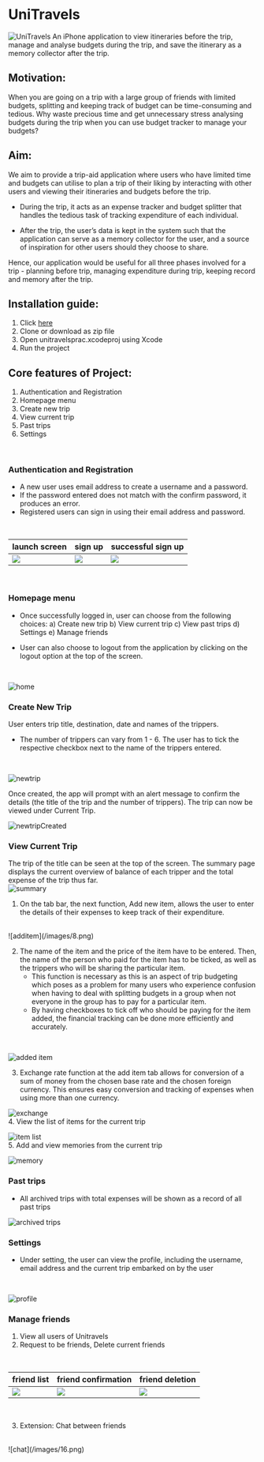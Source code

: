 # UniTravels
![UniTravels](/images/poster.png)
An iPhone application to view itineraries before the trip, manage and analyse budgets during the trip, and save the itinerary as a memory collector after the trip.

## Motivation: 
When you are going on a trip with a large group of friends with limited budgets, splitting and keeping track of budget can be time-consuming and tedious. 
Why waste precious time and get unnecessary stress analysing budgets during the trip when you can use budget tracker to manage your budgets?

## Aim:
We aim to provide a trip-aid application where users who have limited time and budgets can utilise to plan a trip of their liking by interacting with other users and viewing their itineraries and budgets before the trip. 

* During the trip, it acts as an expense tracker and budget splitter that handles the tedious task of tracking expenditure of each individual. 

* After the trip, the user’s data is kept in the system such that the application can serve as a memory collector for the user, and a source of inspiration for other users should they choose to share. 

Hence, our application would be useful for all three phases involved for a trip - planning before trip, managing expenditure during trip, keeping record and memory after the trip.

## Installation guide:
1. Click [here](https://github.com/yewon0303/UniTravels.git)
1. Clone or download as zip file
1. Open unitravelsprac.xcodeproj using Xcode
1. Run the project

## Core features of Project:
1. Authentication and Registration
2. Homepage menu
3. Create new trip
4. View current trip
5. Past trips
6. Settings
<br />
    
### Authentication and Registration
*  A new user uses email address to create a username and a password.
* If the password entered does not match with the confirm password, it produces an error.
* Registered users can sign in using their email address and password.
<br />

launch screen | sign up | successful sign up
------------ | ------------- | -------------
![](/images/1.png) | ![](/images/2.png) | ![](/images/3.png)

<br />

### Homepage menu
* Once successfully logged in, user can choose from the following choices:
        a) Create new trip
        b) View current trip
        c) View past trips
        d) Settings
        e) Manage friends

* User can also choose to logout from the application by clicking on the logout option at the top of the screen.
<br />

![home](/images/4.png)
<br />

### Create New Trip
User enters trip title, destination, date and names of the trippers.
* The number of trippers can vary from 1 - 6. The user has to tick the respective checkbox next to the name of the trippers entered.
<br />

![newtrip](/images/5.png)
<br />

Once created, the app will prompt with an alert message to confirm the details (the title of the trip and the number of trippers).
The trip can now be viewed under Current Trip.
<br />

![newtripCreated](/images/6.png)
<br />

### View Current Trip
The trip of the title can be seen at the top of the screen. The summary page displays the current overview of balance of each tripper and the total expense of the trip thus far.
<br />
![summary](/images/7.png)
<br />

1. On the tab bar, the next function, Add new item, allows the user to enter the details of their expenses to keep track of their expenditure.  
<br />
![additem](/images/8.png)
<br />
      
2. The name of the item and the price of the item have to be entered. Then, the name of the person who paid for the item has to be ticked, as well as the trippers who will be sharing the particular item.
	* This function is necessary as this is an aspect of trip budgeting which poses as a problem for many users who experience confusion when having to deal with splitting budgets in a group when not everyone in the group has to pay for a particular item.
	* By having checkboxes to tick off who should be paying for the item added, the financial tracking can be done more efficiently and accurately.  
  <br />

![added item](/images/9.png)
<br />
  
3. Exchange rate function at the add item tab allows for conversion of a sum of money from the chosen base rate and the chosen foreign currency. 
This ensures easy conversion and tracking of expenses when using more than one currency.
    <br />

![exchange](/images/10.png)
<br />
4. View the list of items for the current trip
   <br />

![item list](/images/12.png)
<br />
5. Add and view memories from the current trip
   <br />

![memory](/images/13.png)
<br />

### Past trips
* All archived trips with total expenses will be shown as a record of all past trips
     <br />

![archived trips](/images/14.png)
<br />

###  Settings
* Under setting, the user can view the profile, including the username, email address and the current trip embarked on by the user
 <br />

![profile](/images/15.png)
<br />

### Manage friends

1.  View all users of Unitravels
2.  Request to be friends, Delete current friends
<br />

friend list | friend confirmation | friend deletion
------------ | ------------- | -------------  
![](/images/17.png) | ![](/images/18.png) | ![](/images/19.png)
<br />

3. Extension: Chat between friends
<br />
![chat](/images/16.png)
<br />
